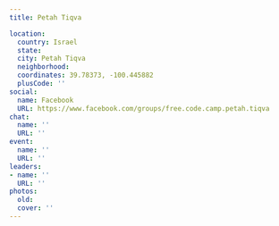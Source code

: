 ```yaml
---
title: Petah Tiqva

location:
  country: Israel
  state: 
  city: Petah Tiqva
  neighborhood: 
  coordinates: 39.78373, -100.445882
  plusCode: ''
social:
  name: Facebook
  URL: https://www.facebook.com/groups/free.code.camp.petah.tiqva
chat:
  name: ''
  URL: ''
event:
  name: ''
  URL: ''
leaders:
- name: ''
  URL: ''
photos:
  old: 
  cover: ''
---
```


